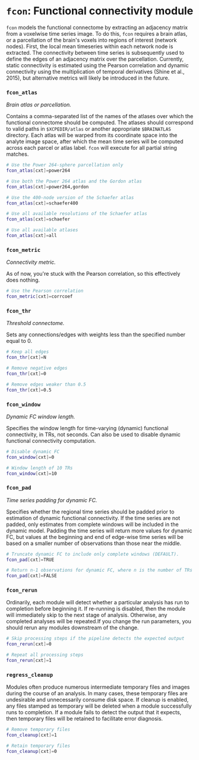 # `fcon`: Functional connectivity module

`fcon` models the functional connectome by extracting an adjacency matrix from a voxelwise time series image. To do this, `fcon` requires a brain atlas, or a parcellation of the brain's voxels into regions of interest (network nodes). First, the local mean timeseries within each network node is extracted. The connectivity between time series is subsequently used to define the edges of an adjacency matrix over the parcellation. Currently, static connectivity is estimated using the Pearson correlation and dynamic connectivity using the multiplication of temporal derivatives (Shine et al., 2015), but alternative metrics will likely be introduced in the future.

### `fcon_atlas`

_Brain atlas or parcellation._

Contains a comma-separated list of the names of the atlases over which the functional connectome should be computed. The atlases should correspond to valid paths in `$XCPEDIR/atlas` or another appropriate `$BRAINATLAS` directory. Each atlas will be warped from its coordinate space into the analyte image space, after which the mean time series will be computed across each parcel or atlas label. `fcon` will execute for all partial string matches.

```bash
# Use the Power 264-sphere parcellation only
fcon_atlas[cxt]=power264

# Use both the Power 264 atlas and the Gordon atlas
fcon_atlas[cxt]=power264,gordon

# Use the 400-node version of the Schaefer atlas
fcon_atlas[cxt]=schaefer400

# Use all available resolutions of the Schaefer atlas
fcon_atlas[cxt]=schaefer

# Use all available atlases
fcon_atlas[cxt]=all
```

### `fcon_metric`

_Connectivity metric._

As of now, you're stuck with the Pearson correlation, so this effectively does nothing.

```bash
# Use the Pearson correlation
fcon_metric[cxt]=corrcoef
```

### `fcon_thr`

_Threshold connectome._

Sets any connections/edges with weights less than the specified number equal to 0.

```bash
# Keep all edges
fcon_thr[cxt]=N

# Remove negative edges
fcon_thr[cxt]=0

# Remove edges weaker than 0.5
fcon_thr[cxt]=0.5
```

### `fcon_window`

_Dynamic FC window length._

Specifies the window length for time-varying (dynamic) functional connectivity, in TRs, not seconds. Can also be used to disable dynamic functional connectivity computation.

```bash
# Disable dynamic FC
fcon_window[cxt]=0

# Window length of 10 TRs
fcon_window[cxt]=10
```

### `fcon_pad`

_Time series padding for dynamic FC._

Specifies whether the regional time series should be padded prior to estimation of dynamic functional connectivity. If the time series are not padded, only estimates from complete windows will be included in the dynamic model. Padding the time series will return more values for dynamic FC, but values at the beginning and end of edge-wise time series will be based on a smaller number of observations than those near the middle.

```bash
# Truncate dynamic FC to include only complete windows (DEFAULT).
fcon_pad[cxt]=TRUE

# Return n-1 observations for dynamic FC, where n is the number of TRs in the original image.
fcon_pad[cxt]=FALSE
```

### `fcon_rerun`

Ordinarily, each module will detect whether a particular analysis has run to completion before beginning it. If re-running is disabled, then the module will immediately skip to the next stage of analysis. Otherwise, any completed analyses will be repeated.If you change the run parameters, you should rerun any modules downstream of the change.

```bash
# Skip processing steps if the pipeline detects the expected output
fcon_rerun[cxt]=0

# Repeat all processing steps
fcon_rerun[cxt]=1
```

### `regress_cleanup`

Modules often produce numerous intermediate temporary files and images during the course of an analysis. In many cases, these temporary files are undesirable and unnecessarily consume disk space. If cleanup is enabled, any files stamped as temporary will be deleted when a module successfully runs to completion. If a module fails to detect the output that it expects, then temporary files will be retained to facilitate error diagnosis.

```bash
# Remove temporary files
fcon_cleanup[cxt]=1

# Retain temporary files
fcon_cleanup[cxt]=0
```
